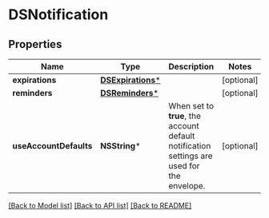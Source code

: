 # DSNotification

## Properties
Name | Type | Description | Notes
------------ | ------------- | ------------- | -------------
**expirations** | [**DSExpirations***](DSExpirations.md) |  | [optional] 
**reminders** | [**DSReminders***](DSReminders.md) |  | [optional] 
**useAccountDefaults** | **NSString*** | When set to **true**, the account default notification settings are used for the envelope. | [optional] 

[[Back to Model list]](../README.md#documentation-for-models) [[Back to API list]](../README.md#documentation-for-api-endpoints) [[Back to README]](../README.md)


